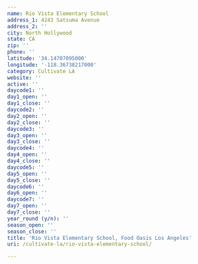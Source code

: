 ```yaml
---
name: Rio Vista Elementary School
address_1: 4243 Satsuma Avenue
address_2: ''
city: North Hollywood
state: CA
zip: ''
phone: ''
latitude: '34.14707095000'
longitude: '-118.36738217000'
category: Cultivate LA
website: ''
active: ''
daycode1: ''
day1_open: ''
day1_close: ''
daycode2: ''
day2_open: ''
day2_close: ''
daycode3: ''
day3_open: ''
day3_close: ''
daycode4: ''
day4_open: ''
day4_close: ''
daycode5: ''
day5_open: ''
day5_close: ''
daycode6: ''
day6_open: ''
daycode7: ''
day7_open: ''
day7_close: ''
year_round (y/n): ''
season_open: ''
season_close: ''
title: 'Rio Vista Elementary School, Food Oasis Los Angeles'
uri: /cultivate-la/rio-vista-elementary-school/

---
```

